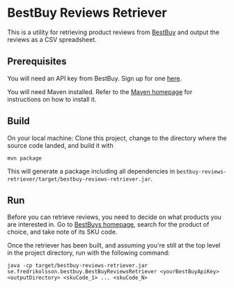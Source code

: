 # BestBuy Reviews Retriever

This is a utility for retrieving product reviews from [BestBuy](http://www.bestbuy.com/) and output the reviews as 
a CSV spreadsheet.


## Prerequisites

You will need an API key from BestBuy. Sign up for one [here](https://developer.bestbuy.com/).

You will need Maven installed. Refer to the [Maven homepage](https://maven.apache.org/) for instructions on how to install it.


## Build

On your local machine: Clone this project, change to the directory where the source code landed, and build it with

    mvn package

This will generate a package including all dependencies in `bestbuy-reviews-retriever/target/bestbuy-reviews-retriever.jar`.

## Run

Before you can retrieve reviews, you need to decide on what products you are interested in. Go to 
[BestBuys homepage](http://www.bestbuy.com/), search for the product of choice, and take note of its SKU code.

Once the retriever has been built, and assuming you're still at the top level in the project directory, run 
with the following command:

    java -cp target/bestbuy-reviews-retriever.jar se.fredrikolsson.bestbuy.BestBuyReviewsRetriever <yourBestBuyApiKey> <outputDirectory> <skuCode_1> ... <skuCode_N>

